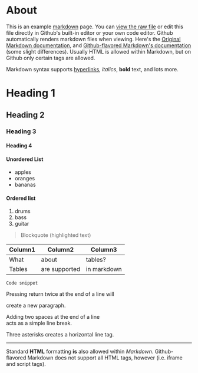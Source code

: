 # About

This is an example [markdown](https://daringfireball.net/projects/markdown/syntax) page. You can [view the raw file](https://raw.githubusercontent.com/cpl-makerlab/markdown-example/master/README.md) or edit this file directly in Github's built-in editor or your own code editor. Github automatically renders markdown files when viewing. Here's the [Original Markdown documentation](https://daringfireball.net/projects/markdown/), and [Github-flavored Markdown's documentation](https://guides.github.com/features/mastering-markdown/) (some slight differences). Usually HTML is allowed within Markdown, but on Github only certain tags are allowed. 

Markdown syntax supports [hyperlinks](http://www.duckduckgo.com), *italics*, **bold** text, and lots more.

# Heading 1
## Heading 2
### Heading 3
#### Heading 4

#### Unordered List
- apples
- oranges
- bananas

#### Ordered list
1. drums
2. bass
3. guitar

> Blockquote (highlighted text)  

Column1 | Column2 | Column3
--- | --- | ---
What | about | tables?
Tables | are supported  | in markdown

```
Code snippet
```

Pressing return twice at the end of a line will

create a new paragraph.

Adding two spaces at the end of a line  
acts as a simple line break.

Three asterisks creates a horizontal line tag.
***

Standard <b>HTML</b> formatting <b>is</b> also allowed within <i>Markdown</i>. Github-flavored Markdown does not support all HTML tags, however (i.e. iframe and script tags).
